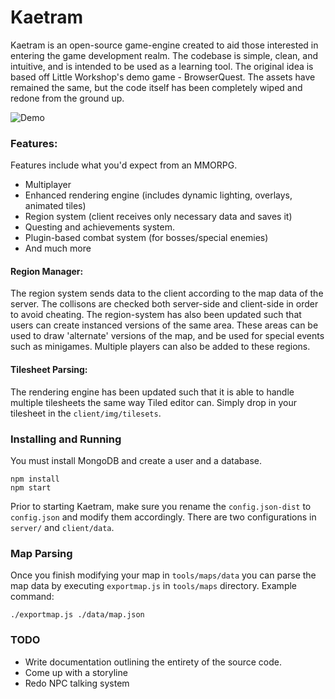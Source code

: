# Kaetram

Kaetram is an open-source game-engine created to aid those interested in entering the game development realm. The codebase is simple, clean, and intuitive, and is intended to be used as a learning tool. The original idea is based off Little Workshop's demo game - BrowserQuest. The assets have remained the same, but the code itself has been completely wiped and redone from the ground up.

![Demo](https://i.imgur.com/M7N8RRp.png)

### Features:

Features include what you'd expect from an MMORPG.

- Multiplayer
- Enhanced rendering engine (includes dynamic lighting, overlays, animated tiles)
- Region system (client receives only necessary data and saves it)
- Questing and achievements system.
- Plugin-based combat system (for bosses/special enemies)
- And much more


#### Region Manager:

The region system sends data to the client according to the map data of the server. The collisons are checked both server-side and client-side in order to avoid cheating. The region-system has also been updated such that users can create instanced versions of the same area. These areas can be used to draw 'alternate' versions of the map, and be used for special events such as minigames. Multiple players can also be added to these regions.


#### Tilesheet Parsing:

The rendering engine has been updated such that it is able to handle multiple tilesheets the same way Tiled editor can. Simply drop in your tilesheet in the `client/img/tilesets`.


### Installing and Running

You must install MongoDB and create a user and a database.

```
npm install
npm start
```

Prior to starting Kaetram, make sure you rename the `config.json-dist` to `config.json` and modify them accordingly. There are two configurations in `server/` and `client/data`.


### Map Parsing

Once you finish modifying your map in `tools/maps/data` you can parse the map data by executing `exportmap.js` in `tools/maps` directory. Example command:

```
./exportmap.js ./data/map.json
```

### TODO

- Write documentation outlining the entirety of the source code.
- Come up with a storyline
- Redo NPC talking system
